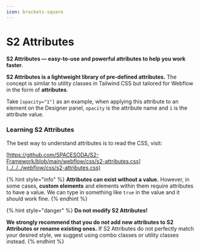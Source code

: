 ```yaml
---
icon: brackets-square
---
```


# S2 Attributes

**S2 Attributes — easy-to-use and powerful attributes to help you work faster.**

**S2 Attributes is a lightweight library of pre-defined attributes.** The concept is similar to utility classes in Tailwind CSS but tailored for Webflow in the form of **attributes**.

Take `[opacity="1"]` as an example, when applying this attribute to an element on the Designer panel, `opacity` is the attribute name and `1` is the attribute value.

### Learning S2 Attributes

The best way to understand attributes is to read the CSS, visit:

[https://github.com/SPACESODA/S2-Framework/blob/main/webflow/css/s2-attributes.css](../../../webflow/css/s2-attributes.css)

{% hint style="info" %}
**Attributes can exist without a value.** However, in some cases, **custom elements** and elements within them require attributes to have a value. We can type in something like `true` in the value and it should work fine.
{% endhint %}

{% hint style="danger" %}
**Do not modify S2 Attributes!**

**We strongly recommend that you do not add new attributes to S2 Attributes or rename existing ones.** If S2 Attributes do not perfectly match your desired style, we suggest using combo classes or utility classes instead.
{% endhint %}



